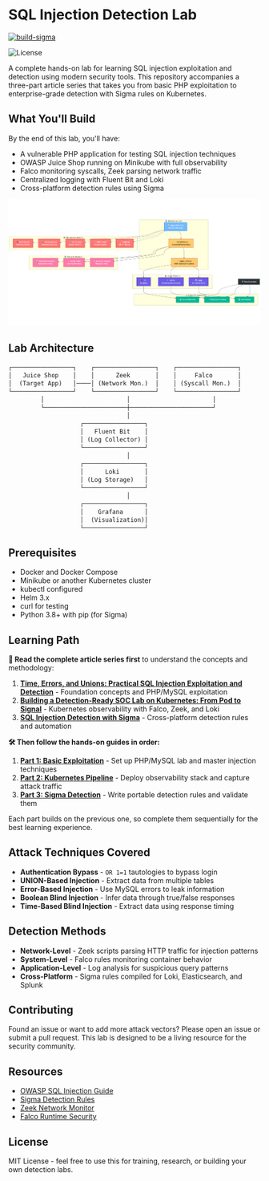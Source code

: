 # SQL Injection Detection Lab

[![build-sigma](https://github.com/colossus06/sigma-soc-detection-lab/actions/workflows/ci.yml/badge.svg)](https://github.com/colossus06/sigma-soc-detection-lab/actions/workflows/ci.yml)

![License](https://img.shields.io/badge/license-MIT-blue.svg)

A complete hands-on lab for learning SQL injection exploitation and detection using modern security tools. This repository accompanies a three-part article series that takes you from basic PHP exploitation to enterprise-grade detection with Sigma rules on Kubernetes.

## What You'll Build

By the end of this lab, you'll have:

- A vulnerable PHP application for testing SQL injection techniques
- OWASP Juice Shop running on Minikube with full observability
- Falco monitoring syscalls, Zeek parsing network traffic
- Centralized logging with Fluent Bit and Loki
- Cross-platform detection rules using Sigma

![](./mermaid-diagram-2025-08-09-213514.png)

## Lab Architecture

```
┌─────────────────┐    ┌─────────────────┐    ┌─────────────────┐
│   Juice Shop    │    │      Zeek       │    │     Falco       │
│  (Target App)   │────│ (Network Mon.)  │    │ (Syscall Mon.)  │
└─────────────────┘    └─────────────────┘    └─────────────────┘
         │                       │                       │
         └───────────────────────┼───────────────────────┘
                                 │
                    ┌─────────────────┐
                    │   Fluent Bit    │
                    │ (Log Collector) │
                    └─────────────────┘
                                 │
                    ┌─────────────────┐
                    │      Loki       │
                    │ (Log Storage)   │
                    └─────────────────┘
                                 │
                    ┌─────────────────┐
                    │    Grafana      │
                    │  (Visualization)│
                    └─────────────────┘
```

## Prerequisites

- Docker and Docker Compose
- Minikube or another Kubernetes cluster
- kubectl configured
- Helm 3.x
- curl for testing
- Python 3.8+ with pip (for Sigma)

## Learning Path

**📖 Read the complete article series first** to understand the concepts and methodology:

1. **[Time, Errors, and Unions: Practical SQL Injection Exploitation and Detection](MEDIUM_LINK_1)** - Foundation concepts and PHP/MySQL exploitation
2. **[Building a Detection-Ready SOC Lab on Kubernetes: From Pod to Signal](MEDIUM_LINK_2)** - Kubernetes observability with Falco, Zeek, and Loki  
3. **[SQL Injection Detection with Sigma](MEDIUM_LINK_3)** - Cross-platform detection rules and automation

**🛠️ Then follow the hands-on guides in order:**

1. **[Part 1: Basic Exploitation](docs/01-basic-sqli.md)** - Set up PHP/MySQL lab and master injection techniques
2. **[Part 2: Kubernetes Pipeline](docs/02-k8s-pipeline.md)** - Deploy observability stack and capture attack traffic  
3. **[Part 3: Sigma Detection](docs/03-sigma-detection.md)** - Write portable detection rules and validate them

Each part builds on the previous one, so complete them sequentially for the best learning experience.

## Attack Techniques Covered

- **Authentication Bypass** - `OR 1=1` tautologies to bypass login
- **UNION-Based Injection** - Extract data from multiple tables
- **Error-Based Injection** - Use MySQL errors to leak information
- **Boolean Blind Injection** - Infer data through true/false responses
- **Time-Based Blind Injection** - Extract data using response timing

## Detection Methods

- **Network-Level** - Zeek scripts parsing HTTP traffic for injection patterns
- **System-Level** - Falco rules monitoring container behavior
- **Application-Level** - Log analysis for suspicious query patterns
- **Cross-Platform** - Sigma rules compiled for Loki, Elasticsearch, and Splunk

## Contributing

Found an issue or want to add more attack vectors? Please open an issue or submit a pull request. This lab is designed to be a living resource for the security community.

## Resources

- [OWASP SQL Injection Guide](https://owasp.org/www-community/attacks/SQL_Injection)
- [Sigma Detection Rules](https://github.com/SigmaHQ/sigma)
- [Zeek Network Monitor](https://zeek.org/)
- [Falco Runtime Security](https://falco.org/)

## License

MIT License - feel free to use this for training, research, or building your own detection labs.